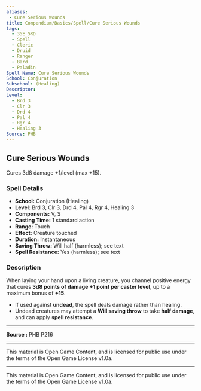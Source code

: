 ```yaml
---
aliases:
 - Cure Serious Wounds
title: Compendium/Basics/Spell/Cure Serious Wounds
tags:
  - 35E_SRD
  - Spell
  - Cleric
  - Druid
  - Ranger
  - Bard
  - Paladin
Spell Name: Cure Serious Wounds
School: Conjuration
Subschool: (Healing)
Descriptor: 
Level:
  - Brd 3
  - Clr 3
  - Drd 4
  - Pal 4
  - Rgr 4
  - Healing 3
Source: PHB
---
```


## Cure Serious Wounds

Cures 3d8 damage +1/level (max +15).

### Spell Details

- **School:** Conjuration (Healing)  
- **Level:** Brd 3, Clr 3, Drd 4, Pal 4, Rgr 4, Healing 3  
- **Components:** V, S  
- **Casting Time:** 1 standard action  
- **Range:** Touch  
- **Effect:** Creature touched  
- **Duration:** Instantaneous  
- **Saving Throw:** Will half (harmless); see text  
- **Spell Resistance:** Yes (harmless); see text  

### Description

When laying your hand upon a living creature, you channel positive energy that cures **3d8 points of damage +1 point per caster level**, up to a maximum bonus of **+15**.

- If used against **undead**, the spell deals damage rather than healing.
- Undead creatures may attempt a **Will saving throw** to take **half damage**, and can apply **spell resistance**.

---

**Source :** PHB P216

---

This material is Open Game Content, and is licensed for public use under  
the terms of the Open Game License v1.0a.

---

This material is Open Game Content, and is licensed for public use under the terms of the Open Game License v1.0a.
